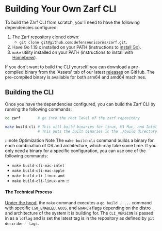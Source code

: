 # Building Your Own Zarf CLI

To build the Zarf CLI from scratch, you'll need to have the following dependencies configured:

1. The Zarf repository cloned down:
   - `git clone git@github.com:defenseunicorns/zarf.git`.
2. Have Go 1.19.x installed on your PATH (instructions to [install Go](https://go.dev/doc/install)).
3. `make` utility installed on your PATH (instructions to install with [Homebrew](https://formulae.brew.sh/formula/make)).

If you don't want to build the CLI yourself, you can download a pre-compiled binary from the 'Assets' tab of our latest [releases](https://github.com/defenseunicorns/zarf/releases) on GitHub. The pre-compiled binary is available for both arm64 and amd64 machines. 

## Building the CLI

Once you have the dependencies configured, you can build the Zarf CLI by running the following commands:

```bash
cd zarf        # go into the root level of the zarf repository

make build-cli # This will build binaries for linux, M1 Mac, and Intel Mac machines
               # This puts the built binaries in the ./build directory
```

:::note Optimization Note
The `make build-cli` command builds a binary for each combination of OS and architecture, which may take some time. If you only need a binary for a specific configuration, you can use one of the following commands:

- `make build-cli-mac-intel`
- `make build-cli-mac-apple`
- `make build-cli-linux-amd`
- `make build-cli-linux-arm`
:::

#### The Technical Process

[Under the hood](https://github.com/defenseunicorns/zarf/blob/473cbd5be203bd38254556cf3d55561e5be247dd/Makefile#L44), the `make` command executes a `go build .....` command with specific `CGO_ENABLED`, `GOOS`, and `GOARCH` flags depending on the distro and architecture of the system it is building for. The `CLI_VERSION` is passed in as a `ldflag` and is set the latest tag is in the repository as defined by `git describe --tags`.
